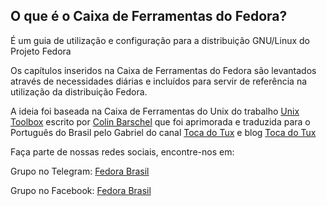 ## O que é o Caixa de Ferramentas do Fedora?
É um guia de utilização e configuração para a distribuição GNU/Linux do Projeto Fedora

Os capítulos inseridos na Caixa de Ferramentas do Fedora são levantados através de necessidades diárias e incluídos para servir de referência na utilização da distribuição Fedora.

A ideia foi baseada na Caixa de Ferramentas do Unix do trabalho [Unix Toolbox](http://cb.vu/unixtoolbox/)
escrito por [Colin Barschel](http://colin.barschel.net/) que foi aprimorada e traduzida para o Português do Brasil pelo Gabriel do canal [Toca do Tux](https://www.youtube.com/user/tocadotux) e blog [Toca do Tux](http://www.tocadotux.com.br)

Faça parte de nossas redes sociais, encontre-nos em:

Grupo no Telegram: [Fedora Brasil](https://t.me/fedorabr)

Grupo no Facebook: [Fedora Brasil](https://www.facebook.com/groups/fedorabrasil/)
